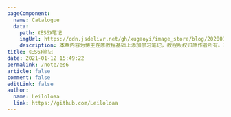 ```yaml
---
pageComponent:
  name: Catalogue
  data:
    path: 《ES6》笔记
    imgUrl: https://cdn.jsdelivr.net/gh/xugaoyi/image_store/blog/20200112160453.png
    description: 本章内容为博主在原教程基础上添加学习笔记，教程版权归原作者所有。来源：<a href='https://es6.ruanyifeng.com/' target='_blank'>ES6教程</a>
title: 《ES6》笔记
date: 2021-01-12 15:49:22
permalink: /note/es6
article: false
comment: false
editLink: false
author:
  name: Leiloloaa
  link: https://github.com/Leiloloaa
---
```

